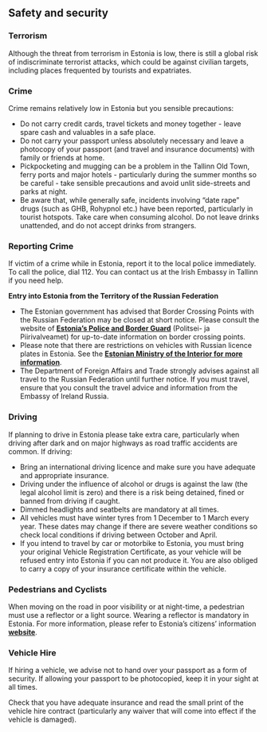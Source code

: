 ## Safety and security

### **Terrorism**

Although the threat from terrorism in Estonia is low, there is still a global risk of indiscriminate terrorist attacks, which could be against civilian targets, including places frequented by tourists and expatriates.

### **Crime**

Crime remains relatively low in Estonia but you sensible precautions:

* Do not carry credit cards, travel tickets and money together - leave spare cash and valuables in a safe place.
* Do not carry your passport unless absolutely necessary and leave a photocopy of your passport (and travel and insurance documents) with family or friends at home.
* Pickpocketing and mugging can be a problem in the Tallinn Old Town, ferry ports and major hotels - particularly during the summer months so be careful - take sensible precautions and avoid unlit side-streets and parks at night.
* Be aware that, while generally safe, incidents involving “date rape” drugs (such as GHB, Rohypnol etc.) have been reported, particularly in tourist hotspots. Take care when consuming alcohol. Do not leave drinks unattended, and do not accept drinks from strangers.

### **Reporting Crime**

If victim of a crime while in Estonia, report it to the local police immediately. To call the police, dial 112. You can contact us at the Irish Embassy in Tallinn if you need help.

**Entry into Estonia from the Territory of the Russian Federation**

* The Estonian government has advised that Border Crossing Points with the Russian Federation may be closed at short notice. Please consult the website of [**Estonia’s Police and Border Guard**](https://www.politsei.ee/en) (Politsei- ja Piirivalveamet) for up-to-date information on border crossing points.
* Please note that there are restrictions on vehicles with Russian licence plates in Estonia. See the [**Estonian Ministry of the Interior for more information**](https://www.siseministeerium.ee/en/news/estonia-prohibits-entry-russian-motor-vehicles).
* The Department of Foreign Affairs and Trade strongly advises against all travel to the Russian Federation until further notice. If you must travel, ensure that you consult the travel advice and information from the Embassy of Ireland Russia.

### **Driving**

If planning to drive in Estonia please take extra care, particularly when driving after dark and on major highways as road traffic accidents are common. If driving:

* Bring an international driving licence and make sure you have adequate and appropriate insurance.
* Driving under the influence of alcohol or drugs is against the law (the legal alcohol limit is zero) and there is a risk being detained, fined or banned from driving if caught.
* Dimmed headlights and seatbelts are mandatory at all times.
* All vehicles must have winter tyres from 1 December to 1 March every year. These dates may change if there are severe weather conditions so check local conditions if driving between October and April.
* If you intend to travel by car or motorbike to Estonia, you must bring your original Vehicle Registration Certificate, as your vehicle will be refused entry into Estonia if you can not produce it. You are also obliged to carry a copy of your insurance certificate within the vehicle.

### **Pedestrians and Cyclists**

When moving on the road in poor visibility or at night-time, a pedestrian must use a reflector or a light source. Wearing a reflector is mandatory in Estonia. For more information, please refer to Estonia’s citizens’ information [**website**](https://www.eesti.ee/eraisik/en/artikkel/traffic/traffic-management/pedestrian).

### **Vehicle Hire**

If hiring a vehicle, we advise not to hand over your passport as a form of security. If allowing your passport to be photocopied, keep it in your sight at all times.

Check that you have adequate insurance and read the small print of the vehicle hire contract (particularly any waiver that will come into effect if the vehicle is damaged).